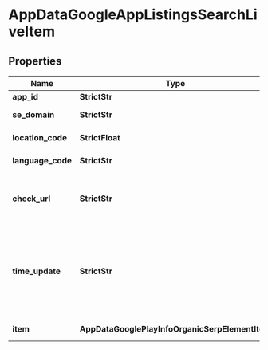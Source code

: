 # AppDataGoogleAppListingsSearchLiveItem


## Properties

| Name | Type | Description | Notes |
|------------ | ------------- | ------------- | -------------|
**app_id** | **StrictStr** | ID of the returned app |[optional]|
**se_domain** | **StrictStr** | search engine domain in a POST array |[optional]|
**location_code** | **StrictFloat** | location code in a POST array |[optional]|
**language_code** | **StrictStr** | language code in a POST array |[optional]|
**check_url** | **StrictStr** | direct URL to search engine results<br>you can use it to make sure that we provided accurate results |[optional]|
**time_update** | **StrictStr** | date and time when SERP data was last updated<br>in the ISO 8601 format: “YYYY-MM-DDThh:mm:ss.sssssssZ”<br>example:<br>2023-05-23 10:16:19 +00:00 |[optional]|
**item** | **AppDataGooglePlayInfoOrganicSerpElementItem** | detailed information about the app |[optional]|